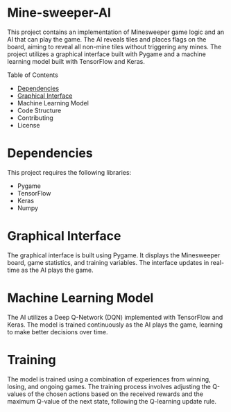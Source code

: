 # Mine-sweeper-AI
This project contains an implementation of Minesweeper game logic and an AI that can play the game. The AI reveals tiles and places flags on the board, aiming to reveal all non-mine tiles without triggering any mines. The project utilizes a graphical interface built with Pygame and a machine learning model built with TensorFlow and Keras.

Table of Contents
- [Dependencies](#Dependencies)
- [Graphical Interface](#Graphical_Interface)
- Machine Learning Model
- Code Structure
- Contributing
- License

# Dependencies
This project requires the following libraries:

- Pygame
- TensorFlow
- Keras
- Numpy

# Graphical Interface
The graphical interface is built using Pygame. It displays the Minesweeper board, game statistics, and training variables. The interface updates in real-time as the AI plays the game.

# Machine Learning Model
The AI utilizes a Deep Q-Network (DQN) implemented with TensorFlow and Keras. The model is trained continuously as the AI plays the game, learning to make better decisions over time.

# Training
The model is trained using a combination of experiences from winning, losing, and ongoing games. The training process involves adjusting the Q-values of the chosen actions based on the received rewards and the maximum Q-value of the next state, following the Q-learning update rule.
